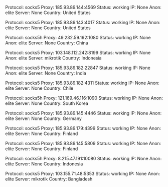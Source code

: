 Protocol: socks5
Proxy: 185.93.89.144:4569
Status: working
IP: None
Anon: elite
Server: None
Country: United States

Protocol: socks5
Proxy: 185.93.89.143:4017
Status: working
IP: None
Anon: elite
Server: None
Country: United States

Protocol: socks5h
Proxy: 49.232.59.192:1080
Status: working
IP: None
Anon: elite
Server: None
Country: China

Protocol: socks5
Proxy: 103.148.112.242:8199
Status: working
IP: None
Anon: elite
Server: mikrotik
Country: Indonesia

Protocol: socks5
Proxy: 185.93.89.182:22847
Status: working
IP: None
Anon: elite
Server: None
Country: India

Protocol: socks5
Proxy: 185.93.89.182:4311
Status: working
IP: None
Anon: elite
Server: None
Country: Chile

Protocol: socks5h
Proxy: 121.169.46.116:1090
Status: working
IP: None
Anon: elite
Server: None
Country: South Korea

Protocol: socks5
Proxy: 185.93.89.145:4446
Status: working
IP: None
Anon: elite
Server: None
Country: Germany

Protocol: socks5
Proxy: 185.93.89.179:4399
Status: working
IP: None
Anon: elite
Server: None
Country: Finland

Protocol: socks5
Proxy: 185.93.89.145:5809
Status: working
IP: None
Anon: elite
Server: None
Country: Finland

Protocol: socks5h
Proxy: 8.215.47.191:10080
Status: working
IP: None
Anon: elite
Server: None
Country: Indonesia

Protocol: socks5
Proxy: 103.155.71.48:5353
Status: working
IP: None
Anon: elite
Server: mikrotik
Country: Bangladesh

